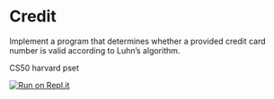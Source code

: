 # Credit

Implement a program that determines whether a provided credit card number is valid according to Luhn’s algorithm.

CS50 harvard pset

[![Run on Repl.it](https://repl.it/badge/github/kp673/Credit)](https://repl.it/github/kp673/Credit)
